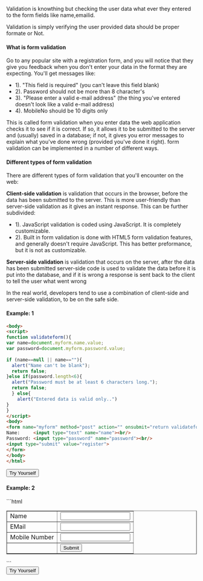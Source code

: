 <p>Validation is knowthing but checking the user data what ever they entered to the form fields like name,emailid.</p>
<p>Validation is simply verifying the user provided data should be proper formate or Not.</p>

<h4>What is form validation</h4>
<p>Go to any popular site with a registration form, and you will notice that they give you feedback when you don't enter your data in the format they are expecting. You'll get messages like:</p>
 <ul>
	<li>1). "This field is required" (you can't leave this field blank)</li>
	<li>2). Password should not be more than 8 character's</li>
	<li>3). "Please enter a valid e-mail address" (the thing you've entered doesn't look like a valid e-mail address)</li>
	<li>4). MobileNo should be 10 digits only</li>
</ul>
<p>This is called form validation when you enter data the web application checks it to see if it is correct. If so, it allows it to be submitted to the server and (usually) saved in a database; if not, it gives you error messages to explain what you've done wrong (provided you've done it right). form validation can be implemented in a number of different ways.</p>
<h4>Different types of form validation</h4>
<p>There are different types of form validation that you'll encounter on the web:</p>
<p><b>Client-side validation</b> is validation that occurs in the browser, before the data has been submitted to the server. This is more user-friendly than server-side validation as it gives an instant response. This can be further subdivided:
	<ul>
		<li>1). JavaScript validation is coded using JavaScript. It is completely customizable.</li>
		<li>2). Built in form validation is done with HTML5 form validation features, and generally doesn't require JavaScript. This has better preformance, but it is not as customizable.</li>
	</ul>
</p>
	
<p><b>Server-side validation</b> is validation that occurs on the server, after the data has been submitted server-side code is used to validate the data before it is put into the database, and if it is wrong a response is sent back to the client to tell the user what went wrong</p>
<p>In the real world, developers tend to use a combination of client-side and server-side validation, to be on the safe side.</p>
<h4>Example: 1</h4>

```html
<body>
<script>  
function validateform(){  
var name=document.myform.name.value;  
var password=document.myform.password.value;  
  
if (name==null || name==""){  
  alert("Name can't be blank");  
  return false;  
}else if(password.length<6){  
  alert("Password must be at least 6 characters long.");  
  return false;  
  } else{
	alert("Entered data is valid only..")
}
}  
</script>  
<body>  
<form name="myform" method="post" action="" onsubmit="return validateform()" >  
Name:     <input type="text" name="name"><br/>
Password: <input type="password" name="password"><br/>  
<input type="submit" value="register">  
</form>  
</body>
</html>
```
<div class="min-height-50" id="jsval1"><button type="button"  class="cws-button border-radius bt-color-3 pull-right" ng-click="tryYourSelf('jsval1','js')">Try Yourself</button></div>

<h4>Example: 2</h4>
```html
<head>
<title>Form Validation Example</title>
<script type="text/javascript">
function formValidator()
{
var nm=document.forms["form1"]["name"].value;
var em = document.forms["form1"]["email"].value;
var atpos = em.indexOf("@");
var dotpos = em.lastIndexOf(".");
var mn = document.forms["form1"]["mob"].value;
var mobNumLen = document.forms["form1"]["mob"].value.length; 
if(nm == "" || nm == null)
{
alert( "Name Field must not be empty" );
document.form1.name.focus() ;
return false;
} 
if(em == null || nm=="")
{
alert("Email field must not be empty");
document.form1.email.focus();
return false;
} 
if (atpos<1 || dotpos<atpos+2 || dotpos+2>=em.length)
{
alert("Enter proper e-mail address");
document.form1.email.focus();
return false;
}

if(mn == "" || mn == null || isNaN(mn) ||
mn.length < 10 || mn.length >10 )
{
alert( "Mobile Number must be in the format ##### and of minimum 10 digits" );
document.form1.mob.focus() ;
return false;
} 
return( true );

}
</script>
<body>
	<form action="success.html" name="form1"
		onsubmit="return formValidator();">
		<table border="1">
			<tr>
				<td>Name</td>
				<td><input type="text" name="name" /></td>
			</tr>
			<tr>
				<td>EMail</td>
				<td><input type="text" name="email" /></td>
			</tr>
			<tr>
				<td>Mobile Number</td>
				<td><input type="text" name="mob" /></td>
			</tr>
			<tr>
				<td></td>
				<td><input type="submit" value="Submit" /></td>
			</tr>
		</table>
	</form>
</body>
</html>
```
<div class="min-height-50" id="jsval2"><button type="button"  class="cws-button border-radius bt-color-3 pull-right" ng-click="tryYourSelf('jsval2','js')">Try Yourself</button></div>
